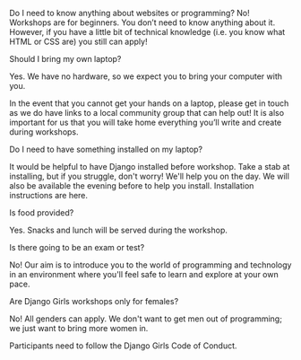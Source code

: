 Do I need to know anything about websites or programming?
No! Workshops are for beginners. You don’t need to know anything about it. However, if you have a little bit of technical knowledge (i.e. you know what HTML or CSS are) you still can apply!

Should I bring my own laptop?

Yes. We have no hardware, so we expect you to bring your computer with you.

In the event that you cannot get your hands on a laptop, please get in touch as we do have links to a local community group that can help out! It is also important for us that you will take home everything you’ll write and create during workshops.

Do I need to have something installed on my laptop?

It would be helpful to have Django installed before workshop. Take a stab at installing, but if you struggle, don't worry! We'll help you on the day. We will also be available the evening before to help you install. Installation instructions are here.

Is food provided?

Yes. Snacks and lunch will be served during the workshop.

Is there going to be an exam or test?

No! Our aim is to introduce you to the world of programming and technology in an environment where you'll feel safe to learn and explore at your own pace.

Are Django Girls workshops only for females?

No! All genders can apply. We don't want to get men out of programming; we just want to bring more women in.

Participants need to follow the Django Girls Code of Conduct.
